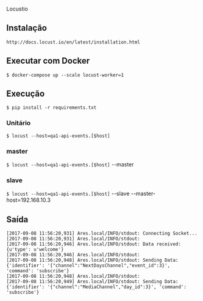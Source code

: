 Locustio

## Instalação

`http://docs.locust.io/en/latest/installation.html`

## Executar com Docker 

`$ docker-compose up --scale locust-worker=1`

## Execução

`$ pip install -r requirements.txt`

### Unitário

`$ locust --host=qa1-api-events.[$host]`

### master

`$ locust --host=qa1-api-events.[$host]` --master

### slave

`$ locust --host=qa1-api-events.[$host]` --slave --master-host=192.168.10.3

## Saída

```
[2017-09-08 11:56:20,931] Ares.local/INFO/stdout: Connecting Socket...
[2017-09-08 11:56:20,931] Ares.local/INFO/stdout: 
[2017-09-08 11:56:20,946] Ares.local/INFO/stdout: Data received: {u'type': u'welcome'}
[2017-09-08 11:56:20,946] Ares.local/INFO/stdout: 
[2017-09-08 11:56:20,948] Ares.local/INFO/stdout: Sending Data: {'identifier': '{"channel":"NextDaysChannel","event_id":3}', 'command': 'subscribe'}
[2017-09-08 11:56:20,948] Ares.local/INFO/stdout: 
[2017-09-08 11:56:20,949] Ares.local/INFO/stdout: Sending Data: {'identifier': '{"channel":"MediaChannel","day_id":3}', 'command': 'subscribe'}

```
